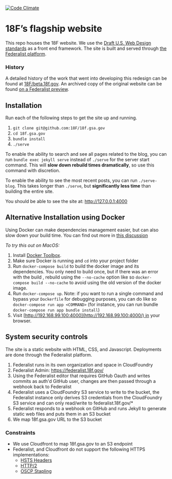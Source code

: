 [![Code Climate](https://codeclimate.com/github/18F/micropurchase/badges/gpa.svg)](https://codeclimate.com/github/18F/18f.gsa.gov)

# 18F’s flagship website

This repo houses the 18F website. We use the [Draft U.S. Web Design standards](https://standards.usa.gov/) as a front end framework. The site is built and served through [the Federalist platform](https://federalist.18f.gov).

### History

A detailed history of the work that went into developing this redesign can be found at [18F/beta.18f.gov](https://github.com/18F/beta.18f.gov). An archived copy of the original website can be found [on a Federalist preview](https://federalist.18f.gov/preview/18F/18f.gsa.gov/staging).

## Installation

Run each of the following steps to get the site up and running.

1. `git clone git@github.com:18F/18f.gsa.gov`
2. `cd 18f.gsa.gov`
3. `bundle install`
4. `./serve`

To enable the ability to search and see all pages related to the blog, you can run `bundle exec jekyll serve` instead of `./serve` for the server start command. This will **slow down rebuild times dramatically**, so use this command with discretion.

To enable the ability to see the most recent posts, you can run `./serve-blog`. This takes longer than `./serve`, but **significantly less time** than building the entire site.

You should be able to see the site at: http://127.0.0.1:4000

## Alternative Installation using Docker
Using Docker can make dependencies management easier, but can also slow down your build time. You can find out more in
[this discussion](https://github.com/18F/18f.gsa.gov/pull/1688#issue-152998027)

*To try this out on MacOS:*

1. Install [Docker Toolbox](https://www.docker.com/products/docker-toolbox).
2. Make sure Docker is running and `cd` into your project folder
3. Run `docker-compose build` to build the docker image and its dependencies. You only need to build once, but if there was an error with the build , rebuild using  the  `--no-cache` option like so `docker-compose build --no-cache`  to avoid using the old version of the docker image.
4. Run `docker-compose up`.
   Note: if you want to run a single command and bypass your `Dockerfile` for debugging purposes, you can do like so `docker-compose run app <COMMAND>` (for instance, you can run bundle  `docker-compose run app bundle install`)
5. Visit [http://192.168.99.100:4000](http://192.168.99.100:4000/) in your browser.

## System security controls

The site is a static website with HTML, CSS, and Javascript. Deployments are done through the Federalist platform.

1. Federalist runs in its own organization and space in CloudFoundry
1. Federalist Admin: https://federalist.18f.gov/
1. Using the Federalist editor that requires GitHub Oauth and writes commits as auth'd GitHub user, changes are then passed through a webhook back to Federalist
1. Federalist uses a CloudFoundry S3 service to write to the bucket, the Federalist instance only derives S3 credentials from the CloudFoundry S3 service and can only read/write to federalist.18f.gov/*
1. Federalist responds to a webhook on GitHub and runs Jekyll to generate static web files and puts them in an S3 bucket
1. We map 18f.gsa.gov URL to the S3 bucket

### Constraints

* We use Cloudfront to map 18f.gsa.gov to an S3 endpoint
* Federalist, and Cloudfront do not support the following HTTPS implementations:
  * [HSTS Headers](https://github.com/18F/18f.gsa.gov/issues/1871)
  * [HTTP/2](https://github.com/18F/18f.gsa.gov/issues/1872)
  * [OSCP Stapling](https://github.com/18F/18f.gsa.gov/issues/292)
